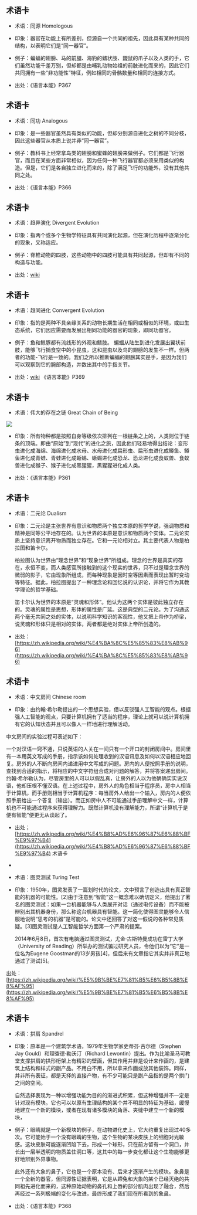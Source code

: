 
术语卡
-


- 术语：同源 Homologous


- 印象：器官在功能上有所差别，但源自一个共同的祖先，因此具有某种共同的结构，以表明它们是“同一器官”。


- 例子：蝙蝠的翅膀、马的前腿、海豹的鳍状肢、鼹鼠的爪子以及人类的手，它们虽然功能千差万别，但却都是由哺乳动物始祖的前肢进化而来的，因此它们共同拥有一些“非功能性”特征，例如相同的骨骼数量和相同的连接方式。


- 出处：《语言本能》P367

术语卡
-


- 术语：同功 Analogous


- 印象：是一些器官虽然具有类似的功能，但却分别源自进化之树的不同分枝，因此这些器官从本质上说并非“同一器官”。


- 例子：教科书上经常拿鸟类的翅膀和蜜蜂的翅膀来做例子。它们都是飞行器官，而且在某些方面非常相似，因为任何一种飞行器官都必须采用类似的构造。但是，它们是各自独立进化而来的，除了满足飞行的功能外，没有其他共同之处。

- 出处：《语言本能》P366

术语卡
-


- 术语：趋异演化 Divergent Evolution


- 印象：指两个或多个生物学特征具有共同演化起源，但在演化历程中逐渐分化的现象，又称适应。

- 例子：脊椎动物的四肢，这些动物中的四肢可能具有共同起源，但却有不同的构造与功能。

- 出处：[wiki](https://zh.wikipedia.org/wiki/%E8%B6%A8%E7%95%B0%E6%BC%94%E5%8C%96)

术语卡
-


- 术语：趋同进化 Convergent Evolution


- 印象：指的是两种不具亲缘关系的动物长期生活在相同或相似的环境，或曰生态系统，它们因应需要而发展出相同功能的器官的现象，即同功器官。

- 例子：鱼和鲸豚都有流线形的外观和鳍肢。
蝙蝠从陆生到进化发展出翼状前肢，能够飞行捕食空中的小昆虫，这和昆虫以及鸟的翅膀的发生不一样。但两者的功能-飞行是一致的。我们之所以推断蝙蝠的翅膀其实是手，是因为我们可以观察到它的腕部构造，并数出其中的手指关节。

- 出处：[wiki](https://zh.wikipedia.org/wiki/%E8%B6%8B%E5%90%8C%E6%BC%94%E5%8C%96) 《语言本能》P369

术语卡
-


- 术语：伟大的存在之链 Great Chain of Being

![](http://p3.so.qhmsg.com/t015feec2b7d6374298.jpg)



- 印象：所有物种都是按照自身等级依次排列在一根链条之上的，人类则位于链条的顶端。即由“原始”到“现代”的进化之旅，因此他们轻易地得出结论：变形虫进化成海绵、海绵进化成水母、水母进化成扁形虫、扁形虫进化成鳟鱼、鳟鱼进化成青蛙、青蛙进化成蜥蜴、蜥蜴进化成恐龙、恐龙进化成食蚁兽、食蚁兽进化成猴子、猴子进化成黑猩猩，黑猩猩进化成人类。

- 出处：《语言本能》P361

术语卡
- 


- 术语：二元论 Dualism


- 印象：二元论是主张世界有意识和物质两个独立本原的哲学学说，强调物质和精神是同等公平地存在的。认为世界的本原是意识和物质两个实体。二元论实质上坚持意识离开物质而独立存在。它和一元论相对立。其主要代表人物是柏拉图和笛卡尔。

    柏拉图认为世界由“理念世界”和“现象世界”所组成。理念的世界是真实的存在，永恒不变，而人类感官所接触到的这个现实的世界，只不过是理念世界的微弱的影子，它由现象所组成，而每种现象是因时空等因素而表现出暂时变动等特征。据此，柏拉图提出了一种理念论和回忆说的认识论，并将它作为其教学理论的哲学基础。

    笛卡尔认为世界的本原是“灵魂和形体”。他认为这两个实体是彼此独立存在的。灵魂的属性是思想，形体的属性是广延。这是典型的二元论。为了沟通这两个毫无共同之处的实体，以说明科学知识的客观性，他又把上帝作为桥梁，说灵魂和形体只是相对的实体，两者都是绝对实体上帝所创造的。

- 出处：[https://zh.wikipedia.org/wiki/%E4%BA%8C%E5%85%83%E8%AB%96](https://zh.wikipedia.org/wiki/%E4%BA%8C%E5%85%83%E8%AB%96)

术语卡
-


- 术语：中文房间 Chinese room



- 印象：由约翰·希尔勒提出的一个思想实验，借以反驳强人工智能的观点。根据强人工智能的观点，只要计算机拥有了适当的程序，理论上就可以说计算机拥有它的认知状态并且可以像人一样地进行理解活动。

中文房间的实验过程可表述如下：

一个对汉语一窍不通，只说英语的人关在一间只有一个开口的封闭房间中。房间里有一本用英文写成的手册，指示该如何处理收到的汉语讯息及如何以汉语相应地回复。房外的人不断向房间内递进用中文写成的问题。房内的人便按照手册的说明，查找到合适的指示，将相应的中文字符组合成对问题的解答，并将答案递出房间。
约翰·希尔勒认为，尽管房里的人可以以假乱真，让房外的人以为他确确实实说汉语，他却压根不懂汉语。在上述过程中，房外人的角色相当于程序员，房中人相当于计算机，而手册则相当于计算机程序：每当房外人给出一个输入，房内的人便依照手册给出一个答复（输出）。而正如房中人不可能通过手册理解中文一样，计算机也不可能通过程序来获得理解力。既然计算机没有理解能力，所谓“计算机于是便有智能”便更无从谈起了。



- 出处；[https://zh.wikipedia.org/wiki/%E4%B8%AD%E6%96%87%E6%88%BF%E9%97%B4](https://zh.wikipedia.org/wiki/%E4%B8%AD%E6%96%87%E6%88%BF%E9%97%B4)
术语卡
- 


- 术语：图灵测试 Turing Test



- 印象：1950年，图灵发表了一篇划时代的论文，文中预言了创造出具有真正智能的机器的可能性。[2]由于注意到“智能”这一概念难以确切定义，他提出了著名的图灵测试：如果一台机器能够与人类展开对话（通过电传设备）而不能被辨别出其机器身份，那么称这台机器具有智能。这一简化使得图灵能够令人信服地说明“思考的机器”是可能的。论文中还回答了对这一假说的各种常见质疑。[3]图灵测试是人工智能哲学方面第一个严肃的提案。

    2014年6月8日，首次有电脑通过图灵测试，尤金·古斯特曼成功在雷丁大学（University of Reading）所举办的测试骗过研究人员，令他们以为“它”是一位名为Eugene Goostman的13岁男孩[4]，但后来有文章指它其实并非真正地通过了测试[5]。

出处：[https://zh.wikipedia.org/wiki/%E5%9B%BE%E7%81%B5%E6%B5%8B%E8%AF%95](https://zh.wikipedia.org/wiki/%E5%9B%BE%E7%81%B5%E6%B5%8B%E8%AF%95)

术语卡
-


- 术语：拱肩 Spandrel


- 印象：原本是一个建筑学术语，1979年生物学家史蒂芬·古尔德（Stephen Jay Gould）和理查德·勒沃汀（Richard Lewontin）提出。作为比喻圣马可教堂支撑拱肩的拱形桁架上有精彩的壁画，但其作用并非是设计来作画的，是建筑上结构和样式的副产品。不用白不用，所以拿来作画或放其他装饰。同样，并非所有表征，都是天择的直接产物，有不少可能只是副产品指的是两个拱门之间的空间。

    自然选择表现为一种以增强功能为目的的渐进式积累，但这种增强并不一定是针对现有模块。它也可以以原有生理结构的某个并不明显的特征为基础，缓慢地建立一个新的模块，或者在现有诸多模块的角落、夹缝中建立一个新的模块，



- 例子：眼睛就是一个新模块的例子，在动物进化史上，它大约重复出现过40多次。它可能始于一个没有眼睛的生物，这个生物的某块皮肤上的细胞对光敏感。这块皮肤可能逐渐凹陷下去，形成一个球形，只在前方留有一个洞口，并长出一层半透明的物质盖住洞口等，这其中的每一步变化都让这个生物能够更好地辨别外界事物。

    此外还有大象的鼻子，它也是一个原本没有、后来才逐渐产生的模块。象鼻是一个全新的器官，但同源性证据表明，它是从蹄兔和大象的某个已经灭绝的共同祖先进化而来的，这种原始动物的鼻孔和上唇的部分肌肉出现了融合，然后再经过一系列极端的变化与改进，最终形成了我们现在所看到的象鼻。

- 出处：《语言本能》P368
